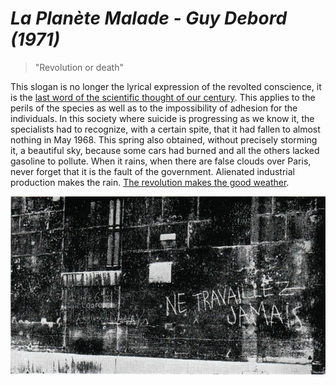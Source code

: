 # *La Planète Malade - Guy Debord (1971)*

> "Revolution or death"

This slogan is no longer the lyrical expression of the revolted conscience, it is the [last word of the scientific thought of our century](https://autonomy.work/wp-content/uploads/2019/05/Fridays4FutureV2.pdf). This applies to the perils of the species as well as to the impossibility of adhesion for the individuals. In this society where suicide is progressing as we know it, the specialists had to recognize, with a certain spite, that it had fallen to almost nothing in May 1968. This spring also obtained, without precisely storming it, a beautiful sky, because some cars had burned and all the others lacked gasoline to pollute. When it rains, when there are false clouds over Paris, never forget that it is the fault of the government. Alienated industrial production makes the rain. [The revolution makes the good weather](https://paris-luttes.info/spip.php?page=agenda).

![Cover](articles/never_work.jpeg)

